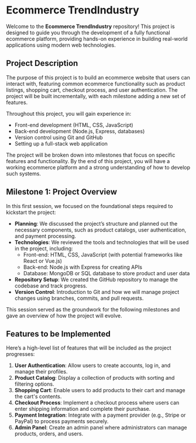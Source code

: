 
# Ecommerce TrendIndustry

Welcome to the **Ecommerce TrendIndustry** repository! This project is designed to guide you through the development of a fully functional ecommerce platform, providing hands-on experience in building real-world applications using modern web technologies.

## Project Description

The purpose of this project is to build an ecommerce website that users can interact with, featuring common ecommerce functionality such as product listings, shopping cart, checkout process, and user authentication. The project will be built incrementally, with each milestone adding a new set of features.

Throughout this project, you will gain experience in:
- Front-end development (HTML, CSS, JavaScript)
- Back-end development (Node.js, Express, databases)
- Version control using Git and GitHub
- Setting up a full-stack web application

The project will be broken down into milestones that focus on specific features and functionality. By the end of this project, you will have a working ecommerce platform and a strong understanding of how to develop such systems.

## Milestone 1: Project Overview

In this first session, we focused on the foundational steps required to kickstart the project:

- **Planning**: We discussed the project’s structure and planned out the necessary components, such as product catalogs, user authentication, and payment processing.
- **Technologies**: We reviewed the tools and technologies that will be used in the project, including:
  - Front-end: HTML, CSS, JavaScript (with potential frameworks like React or Vue.js)
  - Back-end: Node.js with Express for creating APIs
  - Database: MongoDB or SQL database to store product and user data
- **Repository Setup**: We created the GitHub repository to manage the codebase and track progress.
- **Version Control**: Introduction to Git and how we will manage project changes using branches, commits, and pull requests.

This session served as the groundwork for the following milestones and gave an overview of how the project will evolve.

## Features to be Implemented

Here’s a high-level list of features that will be included as the project progresses:

1. **User Authentication**: Allow users to create accounts, log in, and manage their profiles.
2. **Product Catalog**: Display a collection of products with sorting and filtering options.
3. **Shopping Cart**: Enable users to add products to their cart and manage the cart's contents.
4. **Checkout Process**: Implement a checkout process where users can enter shipping information and complete their purchase.
5. **Payment Integration**: Integrate with a payment provider (e.g., Stripe or PayPal) to process payments securely.
6. **Admin Panel**: Create an admin panel where administrators can manage products, orders, and users.

